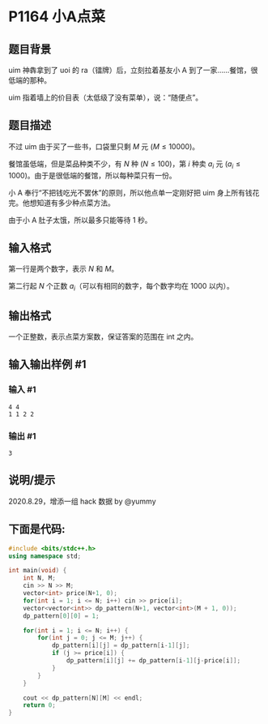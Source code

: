# P1164 小A点菜

## 题目背景

uim 神犇拿到了 uoi 的 ra（镭牌）后，立刻拉着基友小 A 到了一家……餐馆，很低端的那种。

uim 指着墙上的价目表（太低级了没有菜单），说：“随便点”。

## 题目描述

不过 uim 由于买了一些书，口袋里只剩 $M$ 元 $(M \le 10000)$。

餐馆虽低端，但是菜品种类不少，有 $N$ 种 $(N \le 100)$，第 $i$ 种卖 $a_i$ 元 $(a_i \le 1000)$。由于是很低端的餐馆，所以每种菜只有一份。

小 A 奉行“不把钱吃光不罢休”的原则，所以他点单一定刚好把 uim 身上所有钱花完。他想知道有多少种点菜方法。

由于小 A 肚子太饿，所以最多只能等待 $1$ 秒。

## 输入格式

第一行是两个数字，表示 $N$ 和 $M$。

第二行起 $N$ 个正数 $a_i$（可以有相同的数字，每个数字均在 $1000$ 以内）。

## 输出格式

一个正整数，表示点菜方案数，保证答案的范围在 int 之内。

## 输入输出样例 #1

### 输入 #1

```
4 4
1 1 2 2
```

### 输出 #1

```
3
```

## 说明/提示

2020.8.29，增添一组 hack 数据 by @yummy
## 下面是代码:
```cpp
#include <bits/stdc++.h>
using namespace std;

int main(void) {
    int N, M;
    cin >> N >> M;
    vector<int> price(N+1, 0);
    for(int i = 1; i <= N; i++) cin >> price[i];
    vector<vector<int>> dp_pattern(N+1, vector<int>(M + 1, 0));
    dp_pattern[0][0] = 1;

    for(int i = 1; i <= N; i++) {
        for(int j = 0; j <= M; j++) {
            dp_pattern[i][j] = dp_pattern[i-1][j];
            if (j >= price[i]) {
                dp_pattern[i][j] += dp_pattern[i-1][j-price[i]];
            }
        }
    }

    cout << dp_pattern[N][M] << endl;
    return 0;
}
```